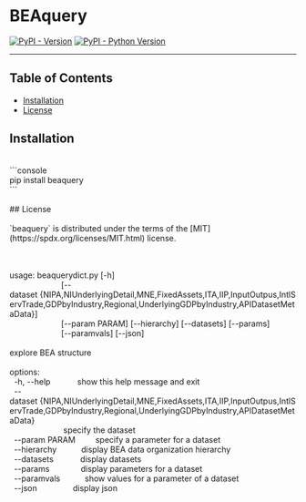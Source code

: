 # BEAquery

[![PyPI - Version](https://img.shields.io/pypi/v/beaquery.svg)](https://pypi.org/project/beaquery)
[![PyPI - Python Version](https://img.shields.io/pypi/pyversions/beaquery.svg)](https://pypi.org/project/beaquery)

-----

## Table of Contents

- [Installation](#installation)
- [License](#license)

## Installation
<br>
```console<br>
pip&nbsp;install&nbsp;beaquery<br>
```<br>
<br>
##&nbsp;License<br>
<br>
`beaquery`&nbsp;is&nbsp;distributed&nbsp;under&nbsp;the&nbsp;terms&nbsp;of&nbsp;the&nbsp;[MIT](https://spdx.org/licenses/MIT.html)&nbsp;license.<br>
<br>
<p><br>
usage:&nbsp;beaquerydict.py&nbsp;[-h]<br>
&nbsp;&nbsp;&nbsp;&nbsp;&nbsp;&nbsp;&nbsp;&nbsp;&nbsp;&nbsp;&nbsp;&nbsp;&nbsp;&nbsp;&nbsp;&nbsp;&nbsp;&nbsp;&nbsp;&nbsp;&nbsp;&nbsp;&nbsp;[--dataset&nbsp;{NIPA,NIUnderlyingDetail,MNE,FixedAssets,ITA,IIP,InputOutpus,IntlServTrade,GDPbyIndustry,Regional,UnderlyingGDPbyIndustry,APIDatasetMetaData}]<br>
&nbsp;&nbsp;&nbsp;&nbsp;&nbsp;&nbsp;&nbsp;&nbsp;&nbsp;&nbsp;&nbsp;&nbsp;&nbsp;&nbsp;&nbsp;&nbsp;&nbsp;&nbsp;&nbsp;&nbsp;&nbsp;&nbsp;&nbsp;[--param&nbsp;PARAM]&nbsp;[--hierarchy]&nbsp;[--datasets]&nbsp;[--params]<br>
&nbsp;&nbsp;&nbsp;&nbsp;&nbsp;&nbsp;&nbsp;&nbsp;&nbsp;&nbsp;&nbsp;&nbsp;&nbsp;&nbsp;&nbsp;&nbsp;&nbsp;&nbsp;&nbsp;&nbsp;&nbsp;&nbsp;&nbsp;[--paramvals]&nbsp;[--json]<br>
<br>
explore&nbsp;BEA&nbsp;structure<br>
<br>
options:<br>
&nbsp;&nbsp;-h,&nbsp;--help&nbsp;&nbsp;&nbsp;&nbsp;&nbsp;&nbsp;&nbsp;&nbsp;&nbsp;&nbsp;&nbsp;&nbsp;show&nbsp;this&nbsp;help&nbsp;message&nbsp;and&nbsp;exit<br>
&nbsp;&nbsp;--dataset&nbsp;{NIPA,NIUnderlyingDetail,MNE,FixedAssets,ITA,IIP,InputOutpus,IntlServTrade,GDPbyIndustry,Regional,UnderlyingGDPbyIndustry,APIDatasetMetaData}<br>
&nbsp;&nbsp;&nbsp;&nbsp;&nbsp;&nbsp;&nbsp;&nbsp;&nbsp;&nbsp;&nbsp;&nbsp;&nbsp;&nbsp;&nbsp;&nbsp;&nbsp;&nbsp;&nbsp;&nbsp;&nbsp;&nbsp;&nbsp;&nbsp;specify&nbsp;the&nbsp;dataset<br>
&nbsp;&nbsp;--param&nbsp;PARAM&nbsp;&nbsp;&nbsp;&nbsp;&nbsp;&nbsp;&nbsp;&nbsp;&nbsp;specify&nbsp;a&nbsp;parameter&nbsp;for&nbsp;a&nbsp;dataset<br>
&nbsp;&nbsp;--hierarchy&nbsp;&nbsp;&nbsp;&nbsp;&nbsp;&nbsp;&nbsp;&nbsp;&nbsp;&nbsp;&nbsp;display&nbsp;BEA&nbsp;data&nbsp;organization&nbsp;hierarchy<br>
&nbsp;&nbsp;--datasets&nbsp;&nbsp;&nbsp;&nbsp;&nbsp;&nbsp;&nbsp;&nbsp;&nbsp;&nbsp;&nbsp;&nbsp;display&nbsp;datasets<br>
&nbsp;&nbsp;--params&nbsp;&nbsp;&nbsp;&nbsp;&nbsp;&nbsp;&nbsp;&nbsp;&nbsp;&nbsp;&nbsp;&nbsp;&nbsp;&nbsp;display&nbsp;parameters&nbsp;for&nbsp;a&nbsp;dataset<br>
&nbsp;&nbsp;--paramvals&nbsp;&nbsp;&nbsp;&nbsp;&nbsp;&nbsp;&nbsp;&nbsp;&nbsp;&nbsp;&nbsp;show&nbsp;values&nbsp;for&nbsp;a&nbsp;parameter&nbsp;of&nbsp;a&nbsp;dataset<br>
&nbsp;&nbsp;--json&nbsp;&nbsp;&nbsp;&nbsp;&nbsp;&nbsp;&nbsp;&nbsp;&nbsp;&nbsp;&nbsp;&nbsp;&nbsp;&nbsp;&nbsp;&nbsp;display&nbsp;json<br>

</p>


